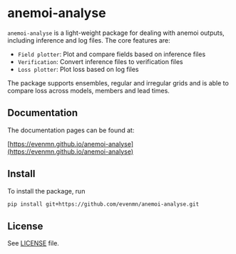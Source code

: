 # anemoi-analyse
`anemoi-analyse` is a light-weight package for dealing with anemoi outputs, including inference and log files. The core features are:

- `Field plotter`: Plot and compare fields based on inference files
- `Verification`: Convert inference files to verification files
- `Loss plotter`: Plot loss based on log files

The package supports ensembles, regular and irregular grids and is able to compare loss across models, members and lead times.

## Documentation
The documentation pages can be found at:

[https://evenmn.github.io/anemoi-analyse](https://evenmn.github.io/anemoi-analyse)

## Install
To install the package, run
```bash
pip install git+https://github.com/evenmn/anemoi-analyse.git
```

## License
See [LICENSE](LICENSE) file.

